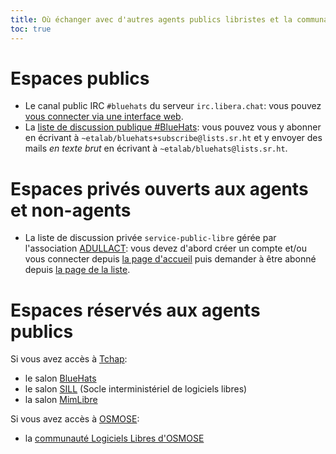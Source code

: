 ```yaml
---
title: Où échanger avec d'autres agents publics libristes et la communauté BlueHats ?
toc: true
---
```


# Espaces publics

- Le canal public IRC `#bluehats` du serveur `irc.libera.chat`: vous pouvez [vous connecter via une interface web](https://web.libera.chat/).
- La [liste de discussion publique #BlueHats](https://lists.sr.ht/~etalab/bluehats): vous pouvez vous y abonner en écrivant à `~etalab/bluehats+subscribe@lists.sr.ht` et y envoyer des mails *en texte brut* en écrivant à `~etalab/bluehats@lists.sr.ht`.

# Espaces privés ouverts aux agents et non-agents

- La liste de discussion privée `service-public-libre` gérée par l'association [ADULLACT](https://adullact.org/): vous devez d'abord créer un compte et/ou vous connecter depuis [la page d'accueil](https://listes.adullact.org/sympa) puis demander à être abonné depuis [la page de la liste](https://listes.adullact.org/sympa/info/service-public-libre).

# Espaces réservés aux agents publics

Si vous avez accès à [Tchap](https://tchap.gouv.fr):

- le salon [BlueHats](https://www.tchap.gouv.fr/#/room/#BlueHats21LW8XE:agent.dinum.tchap.gouv.fr)
- le salon [SILL](https://www.tchap.gouv.fr/#/room/#SILLutRYrgV:agent.dinum.tchap.gouv.fr) (Socle interministériel de logiciels libres)
- la salon [MimLibre](https://www.tchap.gouv.fr/#/room/#MimixQlxMNQc:agent.interieur.tchap.gouv.fr)

Si vous avez accès à [OSMOSE](https://osmose.numerique.gouv.fr):

- la [communauté Logiciels Libres d'OSMOSE](https://osmose.numerique.gouv.fr/jcms/c_2013888/fr/communaute-opensource-logiciel-libre-de-l-etat-bluehats?jsp=plugins%2FCollaborativeSpacePlugin%2Fjsp%2Fmembers.jsp&memberView=signups&start=0&pageSize=5&pagerAll=true&reverse=false&portletId=a_19102&portletDomId=c_2013903_0_a_19102_0)
